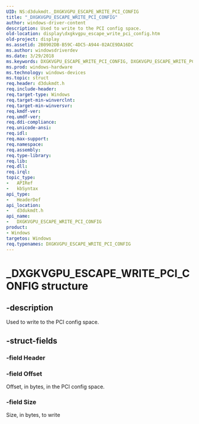 ```yaml
---
UID: NS:d3dukmdt._DXGKVGPU_ESCAPE_WRITE_PCI_CONFIG
title: "_DXGKVGPU_ESCAPE_WRITE_PCI_CONFIG"
author: windows-driver-content
description: Used to write to the PCI config space.
old-location: display\dxgkvgpu_escape_write_pci_config.htm
old-project: display
ms.assetid: 2B0902DB-B59C-4DC5-A944-02ACE9DA16DC
ms.author: windowsdriverdev
ms.date: 3/29/2018
ms.keywords: DXGKVGPU_ESCAPE_WRITE_PCI_CONFIG, DXGKVGPU_ESCAPE_WRITE_PCI_CONFIG structure [Display Devices], _DXGKVGPU_ESCAPE_WRITE_PCI_CONFIG, d3dukmdt/DXGKVGPU_ESCAPE_WRITE_PCI_CONFIG, display.dxgkvgpu_escape_write_pci_config
ms.prod: windows-hardware
ms.technology: windows-devices
ms.topic: struct
req.header: d3dukmdt.h
req.include-header: 
req.target-type: Windows
req.target-min-winverclnt: 
req.target-min-winversvr: 
req.kmdf-ver: 
req.umdf-ver: 
req.ddi-compliance: 
req.unicode-ansi: 
req.idl: 
req.max-support: 
req.namespace: 
req.assembly: 
req.type-library: 
req.lib: 
req.dll: 
req.irql: 
topic_type:
-	APIRef
-	kbSyntax
api_type:
-	HeaderDef
api_location:
-	d3dukmdt.h
api_name:
-	DXGKVGPU_ESCAPE_WRITE_PCI_CONFIG
product:
- Windows
targetos: Windows
req.typenames: DXGKVGPU_ESCAPE_WRITE_PCI_CONFIG
---
```


# _DXGKVGPU_ESCAPE_WRITE_PCI_CONFIG structure


## -description


Used to write to the PCI config space.


## -struct-fields




### -field Header

 


### -field Offset

Offset, in bytes, in the PCI config space.


### -field Size

Size, in bytes, to write

